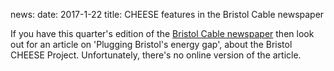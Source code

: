 news:
date: 2017-1-22
title: CHEESE features in the Bristol Cable newspaper

If you have this quarter's edition of the [Bristol Cable
newspaper](https://thebristolcable.org/) then look out for an article on
'Plugging Bristol's energy gap', about the Bristol CHEESE Project.
Unfortunately, there's no online version of the article.
